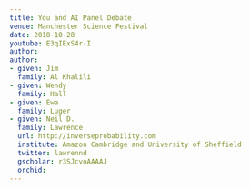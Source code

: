 ```yaml
---
title: You and AI Panel Debate
venue: Manchester Science Festival
date: 2018-10-28
youtube: E3qIExS4r-I
author:
author:
- given: Jim 
  family: Al Khalili
- given: Wendy
  family: Hall
- given: Ewa
  family: Luger
- given: Neil D.
  family: Lawrence
  url: http://inverseprobability.com
  institute: Amazon Cambridge and University of Sheffield
  twitter: lawrennd
  gscholar: r3SJcvoAAAAJ
  orchid: 
---
```

